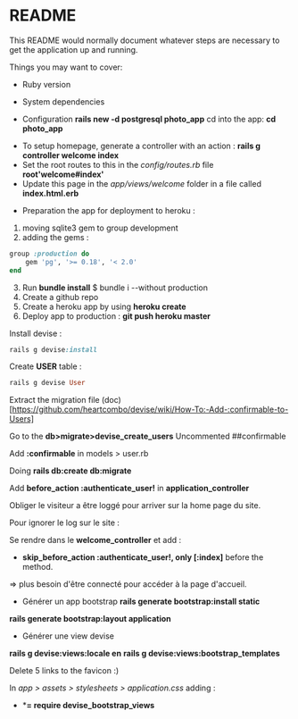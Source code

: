 # README

This README would normally document whatever steps are necessary to get the
application up and running.

Things you may want to cover:

* Ruby version

* System dependencies

* Configuration
**rails new -d postgresql photo_app**
cd into the app: 
**cd photo_app**

- To setup homepage, generate a controller with an action : 
**rails g controller welcome index**
- Set the root routes to this in the _config/routes.rb_ file
**root'welcome#index'**
- Update this page in the _app/views/welcome_ folder in a file called **index.html.erb**

* Preparation the app for deployment to heroku : 
1. moving sqlite3 gem to group development
2. adding the gems :
```ruby 
group :production do
    gem 'pg', '>= 0.18', '< 2.0'
end
```
3. Run **bundle install**
$ bundle i --without production
4. Create a github repo
5. Create a heroku app by using **heroku create**
6. Deploy app to production : **git push heroku master**


Install devise :
```ruby
rails g devise:install
```

Create **USER** table :
```ruby
rails g devise User
```

Extract the migration file
(doc)[https://github.com/heartcombo/devise/wiki/How-To:-Add-:confirmable-to-Users]

Go to the **db>migrate>devise_create_users**
Uncommented ##confirmable 

Add **:confirmable** in models > user.rb

Doing **rails db:create db:migrate**

Add **before_action :authenticate_user!** in **application_controller**

Obliger le visiteur a être loggé pour arriver sur la home page du site. 

Pour ignorer le log sur le site : 

Se rendre dans le **welcome_controller** et add : 
- **skip_before_action :authenticate_user!, only [:index]** before the method.

=> plus besoin d'être connecté pour accéder à la page d'accueil. 

* Générer un app bootstrap
**rails generate bootstrap:install static**

**rails generate bootstrap:layout application**

* Générer une view devise

**rails g devise:views:locale en**
**rails g devise:views:bootstrap_templates**

Delete 5 links to the favicon :)

In _app > assets > stylesheets > application.css_ adding :
- ***= require devise_bootstrap_views**